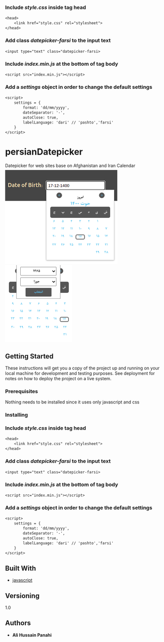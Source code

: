 

### Include ***style.css*** inside tag head

    <head>
        <link href="style.css" rel="stylesheet">
    </head>

### Add class ***datepicker-farsi*** to the input text

    <input type="text" class="datepicker-farsi>

### Include ***index.min.js*** at the bottom of tag body

    <script src="index.min.js"></script>

### Add a ***settings*** object in order to change the default settings
        
    <script>
        settings = {
            format: 'dd/mm/yyyy',
            dateSeparator: '-',
            autoClose: true,
            labelLanguage: 'dari' // 'pashto','farsi'
        }
    </script>
# persianDatepicker

Datepicker for web sites base on Afghanistan and Iran Calendar
![datepicker](/img/datepicker.png) ![datepicker](/img/datepicker-2.png)

## Getting Started

These instructions will get you a copy of the project up and running on your local machine for development and testing purposes. See deployment for notes on how to deploy the project on a live system.

### Prerequisites

Nothing needs to be installed since it uses only javascript and css


### Installing

### Include ***style.css*** inside tag head

    <head>
        <link href="style.css" rel="stylesheet">
    </head>

### Add class ***datepicker-farsi*** to the input text

    <input type="text" class="datepicker-farsi>

### Include ***index.min.js*** at the bottom of tag body

    <script src="index.min.js"></script>

### Add a ***settings*** object in order to change the default settings
        
    <script>
        settings = {
            format: 'dd/mm/yyyy',
            dateSeparator: '-',
            autoClose: true,
            labelLanguage: 'dari' // 'pashto','farsi'
        }
    </script>

## Built With

* [javascript](https://www.javascript.com/)

## Versioning

1.0 

## Authors

* **Ali Hussain Panahi**
